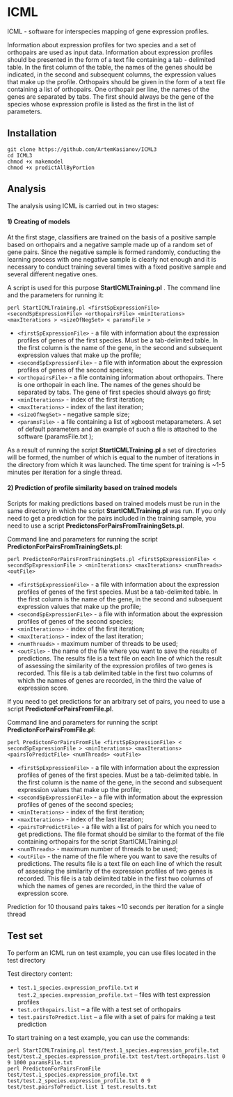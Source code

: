 # ICML
ICML - software for interspecies mapping of gene expression profiles.


Information about expression profiles for two species and a set of orthopairs are used as input data. Information about expression profiles should be presented in the form of a text file containing a tab - delimited table. In the first column of the table, the names of the genes should be indicated, in the second and subsequent columns, the expression values that make up the profile. Orthopairs should be given in the form of a text file containing a list of orthopairs. One orthopair per line, the names of the genes are separated by tabs. The first should always be the gene of the species whose expression profile is listed as the first in the list of parameters.
## Installation
```
git clone https://github.com/ArtemKasianov/ICML3
cd ICML3
chmod +x makemodel
chmod +x predictAllByPortion
```
## Analysis
The analysis using ICML is carried out in two stages:
#### 1) Creating of models
At the first stage, classifiers are trained on the basis of a positive sample based on orthopairs and a negative sample made up of a random set of gene pairs. Since the negative sample is formed randomly, conducting the learning process with one negative sample is clearly not enough and it is necessary to conduct training several times with a fixed positive sample and several different negative ones.

A script is used for this purpose **StartICMLTraining.pl** .
The command line and the parameters for running it:
```
perl StartICMLTraining.pl <firstSpExpressionFile> <secondSpExpressionFile> <orthopairsFile> <minIterations> <maxIterations > <sizeOfNegSet> < paramsFile >
```
- `<firstSpExpressionFile>` - a file with information about the expression profiles of genes of the first species. Must be a tab-delimited table. In the first column is the name of the gene, in the second and subsequent expression values that make up the profile;
- `<secondSpExpressionFile>` - a file with information about the expression profiles of genes of the second species;
- `<orthopairsFile>` - a file containing information about orthopairs. There is one orthopair in each line. The names of the genes should be separated by tabs. The gene of first species should always go first;
- `<minIterations>` - index of the first iteration;
- `<maxIterations>` - index of the last iteration;
- `<sizeOfNegSet>` - negative sample size; 
- `<paramsFile>` - a file containing a list of xgboost metaparameters. A set of default parameters and an example of such a file is attached to the software (paramsFile.txt );

As a result of running the script **StartICMLTraining.pl** a set of directories will be formed, the number of which is equal to the number of iterations in the directory from which it was launched.
The time spent for training is ~1-5 minutes per iteration for a single thread.
#### 2) Prediction of profile similarity based on trained models
Scripts for making predictions based on trained models must be run in the same directory in which the script **StartICMLTraining.pl** was run.
If you only need to get a prediction for the pairs included in the training sample, you need to use a script **PredictonsForPairsFromTrainingSets.pl**.

Command line and parameters for running the script **PredictonForPairsFromTrainingSets.pl**:
```
perl PredictonForPairsFromTrainingSets.pl <firstSpExpressionFile> < secondSpExpressionFile > <minIterations> <maxIterations> <numThreads> <outFile>
```
- `<firstSpExpressionFile>` - a file with information about the expression profiles of genes of the first species. Must be a tab-delimited table. In the first column is the name of the gene, in the second and subsequent expression values that make up the profile;
- `<secondSpExpressionFile>` - a file with information about the expression profiles of genes of the second species;
- `<minIterations>` - index of the first iteration;
- `<maxIterations>` - index of the last iteration;
- `<numThreads>` - maximum number of threads to be used; 
- `<outFile>` - the name of the file where you want to save the results of predictions. The results file is a text file on each line of which the result of assessing the similarity of the expression profiles of two genes is recorded. This file is a tab delimited table in the first two columns of which the names of genes are recorded, in the third the value of expression score. 

If you need to get predictions for an arbitrary set of pairs, you need to use a script **PredictonForPairsFromFile.pl**.

Command line and parameters for running the script **PredictonForPairsFromFile.pl**:
```
perl PredictonForPairsFromFile <firstSpExpressionFile> < secondSpExpressionFile > <minIterations> <maxIterations> <pairsToPredictFile> <numThreads> <outFile>
```
- `<firstSpExpressionFile>` - a file with information about the expression profiles of genes of the first species. Must be a tab-delimited table. In the first column is the name of the gene, in the second and subsequent expression values that make up the profile;
- `<secondSpExpressionFile>` - a file with information about the expression profiles of genes of the second species;
- `<minIterations>` - index of the first iteration;
- `<maxIterations>` - index of the last iteration;
- `<pairsToPredictFile>` - a file with a list of pairs for which you need to get predictions. The file format should be similar to the format of the file containing orthopairs for the script StartICMLTraining.pl
- `<numThreads>` - maximum number of threads to be used; 
- `<outFile>` - the name of the file where you want to save the results of predictions. The results file is a text file on each line of which the result of assessing the similarity of the expression profiles of two genes is recorded. This file is a tab delimited table in the first two columns of which the names of genes are recorded, in the third the value of expression score.
 
 Prediction for 10 thousand pairs takes ~10 seconds per iteration for a single thread

## Test set
To perform an ICML run on test example, you can use files located in the test directory

Test directory content:

- `test.1_species.expression_profile.txt` и `test.2_species.expression_profile.txt` – files with test expression profiles
- `test.orthopairs.list` – a file with a test set of orthopairs
- `test.pairsToPredict.list` – a file with a set of pairs for making a test prediction

To start training on a test example, you can use the commands: 
```
perl StartICMLTraining.pl test/test.1_species.expression_profile.txt test/test.2_species.expression_profile.txt test/test.orthopairs.list 0 9 1000 paramsFile.txt
perl PredictonForPairsFromFile test/test.1_species.expression_profile.txt test/test.2_species.expression_profile.txt 0 9 test/test.pairsToPredict.list 1 test.results.txt
```
